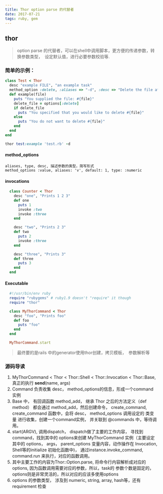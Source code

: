 ```yaml
---
title: Thor option parse 的代替者
date: 2017-07-21
tags: ruby, gem
---
```

 thor
--------

> option parse 的代替者，可以在shell中调用脚本，更方便的传递参数，转换参数类型，　设定默认值，进行必要参数校验等.


### 简单的示例：

```ruby
class Test < Thor
  desc "example FILE", "an example task"
  method_option :delete, :aliases => "-d", :desc => "Delete the file after parsing it"
  def example(file)
    puts "You supplied the file: #{file}"
    delete_file = options[:delete]
    if delete_file
      puts "You specified that you would like to delete #{file}"
    else
      puts "You do not want to delete #{file}"
    end
  end
end

thor test:example 'test.rb' -d

```

#### method_options
    aliases, type, desc, 描述参数的类型，简写形式
    method_options :value, aliases: 'v', default: 1, type: :numeric

#### invocations

```ruby
  class Counter < Thor
    desc "one", "Prints 1 2 3"
    def one
      puts 1
      invoke :two
      invoke :three
    end

    desc "two", "Prints 2 3"
    def two
      puts 2
      invoke :three
    end

    desc "three", "Prints 3"
    def three
      puts 3
    end
  end
```
#### Executable

```ruby
  #!/usr/bin/env ruby
  require "rubygems" # ruby1.9 doesn't "require" it though
  require "thor"

  class MyThorCommand < Thor
    desc "foo", "Prints foo"
    def foo
      puts "foo"
    end
  end

  MyThorCommand.start
```


> 最终要的是rails 中的generator使用thor创建，拷贝模板，　参数解析等

### 源码导读

1. MyThorCommand < Thor < Thor::Shell < Thor::Invocation < Thor::Base, 真正的执行 __send__(name, args)
2. Command 负责收集 desc， method_options的信息，形成一个command 实例
3. Base 中， 有回调函数 method_add， 继承 Thor 之后的方法定义（def method） 都会通过 method_add，然后创建命令， create_command, create_command 函数中，会将 desc， method_options 调用设定的 类变量 进行收集，创建一个command实例， 并关联到 @commands 中，等待调用。
4. start(ARGV), 调用dispatch， dispatch做了主要的工作内容， 寻找到command，找到其中的 options来创建 MyThorCommand 实例（主要设定其中的 options， args， parent_options 变量内容，动作操作在 Invocation, Shell等的initialize 初始化函数中)， 通过instance.invoke_command, command.run 来执行，对应的函数调用。
5. 其中主要工作的内容为Thor::Option.parse, 将命令行内容解析成对应的options, 因为函数调用需要对应的参数，所以，task的 参数个数是固定的，options则是非常灵活的，所以对应的应该多使用options
6. options 的参数类型， 涉及到 numeric, string, array, hash等，还有requirement 检查
